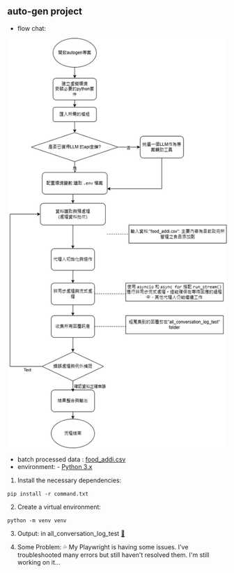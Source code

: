 ## auto-gen project
- flow chat: 


![image](https://github.com/41171119H/Data-Structure/blob/main/hw1/autogen.drawio.png)

- batch processed data : [food_addi.csv](https://github.com/41171119H/Data-Structure/blob/main/hw1/food_addi.csv)
- environment: - [Python 3.x](https://www.python.org/downloads/)
1. Install the necessary dependencies:
```
pip install -r command.txt
```
2. Create a virtual environment:
```
python -m venv venv
```

3. Output: in all_conversation_log_test [:open_file_folder:](https://github.com/41171119H/Data-Structure/tree/main/hw1/all_conversation_log_test)

4. Some Problem: :sweat_drops:
My Playwright is having some issues. I've troubleshooted many errors but still haven't resolved them. I'm still working on it...
